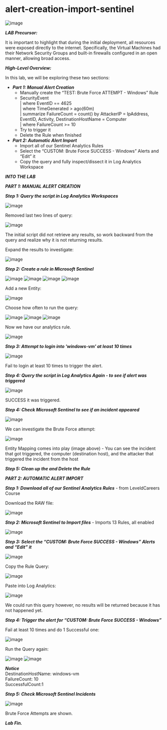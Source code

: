 # alert-creation-import-sentinel

![image](https://github.com/hoanghuydang/alert-creation-import-sentinel/assets/127445164/faa25c8d-6c06-43e5-ad6d-c423bbf70acf)

***LAB Precursor:***

It is important to highlight that during the initial deployment, all resources were exposed directly to the internet. 
Specifically, the Virtual Machines had their Network Security Groups and built-in firewalls configured in an open manner, allowing broad access. 


***High-Level Overview:***

In this lab, we will be exploring these two sections:
+ ***Part 1: Manual Alert Creation***
  + Manually create the “TEST: Brute Force ATTEMPT - Windows” Rule
  + SecurityEvent  
    | where EventID == 4625  
    | where TimeGenerated > ago(60m)  
    | summarize FailureCount = count() by AttackerIP = IpAddress, EventID, Activity, DestinationHostName = Computer  
    | where FailureCount >= 10
  + Try to trigger it  
  + Delete the Rule when finished  
+ ***Part 2: Automatic Alert Import***
  + Import all of our Sentinel Analytics Rules 
  + Select the “CUSTOM: Brute Force SUCCESS - Windows” Alerts and “Edit” it
  + Copy the query and fully inspect/dissect it in Log Analytics Workspace
 


***INTO THE LAB***

***PART 1: MANUAL ALERT CREATION***

***Step 1: Query the script in Log Analytics Workspaces***

![image](https://github.com/hoanghuydang/alert-creation-import-sentinel/assets/127445164/c3a349f7-5d58-4e37-a8ec-13a548fc903e)

Removed last two lines of query:

![image](https://github.com/hoanghuydang/alert-creation-import-sentinel/assets/127445164/625ad4a4-ad22-4098-b92f-a37e70ef5031)

The initial script did not retrieve any results, so work backward from the query and realize why it is not returning results.

Expand the results to investigate:

![image](https://github.com/hoanghuydang/alert-creation-import-sentinel/assets/127445164/ea9f6872-2960-4990-8175-2853d515c989)

***Step 2: Create a rule in Microsoft Sentinel***

![image](https://github.com/hoanghuydang/alert-creation-import-sentinel/assets/127445164/5ec1e7c7-6e9e-4554-af35-216a16b7eacb)
![image](https://github.com/hoanghuydang/alert-creation-import-sentinel/assets/127445164/26eb7c9e-fb5c-4b99-84d2-dffeede83dba)
![image](https://github.com/hoanghuydang/alert-creation-import-sentinel/assets/127445164/1f999077-39a1-4dda-89ae-5c1ee8e18e8d)
![image](https://github.com/hoanghuydang/alert-creation-import-sentinel/assets/127445164/3252759d-3ecd-4c53-8b11-4327f558a02b)

Add a new Entity:

![image](https://github.com/hoanghuydang/alert-creation-import-sentinel/assets/127445164/edef2dc9-fd6c-4b60-a1d6-95a9cc189446)

Choose how often to run the query:

![image](https://github.com/hoanghuydang/alert-creation-import-sentinel/assets/127445164/f20aaa98-c402-4708-a804-8923f85e1014)
![image](https://github.com/hoanghuydang/alert-creation-import-sentinel/assets/127445164/ec422641-42dc-4163-a2ca-ca978392f6a5)
![image](https://github.com/hoanghuydang/alert-creation-import-sentinel/assets/127445164/271d89c4-ac27-4893-a533-f19ebc8660e7)

Now we have our analytics rule.

![image](https://github.com/hoanghuydang/alert-creation-import-sentinel/assets/127445164/f3bcb34f-52c4-4227-8e30-46ed5c21c587)


***Step 3: Attempt to login into 'windows-vm' at least 10 times***

![image](https://github.com/hoanghuydang/alert-creation-import-sentinel/assets/127445164/e9b4ab4d-3442-45d9-bd9f-2046d757c0b1)

Fail to login at least 10 times to trigger the alert.

***Step 4: Query the script in Log Analytics Again - to see if alert was triggered***

![image](https://github.com/hoanghuydang/alert-creation-import-sentinel/assets/127445164/2d6f5844-9136-4ecf-8f2c-880cec5a3b31)

SUCCESS it was triggered.

***Step 4: Check Microsoft Sentinel to see if an incident appeared***

![image](https://github.com/hoanghuydang/alert-creation-import-sentinel/assets/127445164/a8e24019-a4fd-439a-95bf-5811f6229916)

We can investigate the Brute Force attempt:

![image](https://github.com/hoanghuydang/alert-creation-import-sentinel/assets/127445164/6ea3777e-7f15-4005-af12-5f1d342de16b)

Entity Mapping comes into play (image above) - You can see the incident that got triggered, the computer (destination host), and the attacker that triggered the incident from the host

***Step 5: Clean up the and Delete the Rule***

***PART 2: AUTOMATIC ALERT IMPORT***

***Step 1: Download all of our Sentinel Analytics Rules*** - from LeveldCareers Course

Download the RAW file:

![image](https://github.com/hoanghuydang/alert-creation-import-sentinel/assets/127445164/ffc837ac-ba90-4413-afc3-5e13d59243f4)

***Step 2: Microsoft Sentinel to Import files*** - Imports 13 Rules, all enabled

![image](https://github.com/hoanghuydang/alert-creation-import-sentinel/assets/127445164/e63da0bb-1a7b-4742-ae55-11507664068b)

***Step 3: Select the “CUSTOM: Brute Force SUCCESS - Windows” Alerts and “Edit” it***

![image](https://github.com/hoanghuydang/alert-creation-import-sentinel/assets/127445164/381d5b5f-b108-4de1-b027-27b327094c7d)

Copy the Rule Query:

![image](https://github.com/hoanghuydang/alert-creation-import-sentinel/assets/127445164/90b67afa-be5e-4dbf-908e-89c6385499ea)

Paste into Log Analytics:

![image](https://github.com/hoanghuydang/alert-creation-import-sentinel/assets/127445164/39697072-bee1-4f67-8e5b-69bbcff6577e)

We could run this query however, no results will be returned because it has not happened yet.

***Step 4: Trigger the alert for “CUSTOM: Brute Force SUCCESS - Windows”*** 

Fail at least 10 times and do 1 Successful one:

![image](https://github.com/hoanghuydang/alert-creation-import-sentinel/assets/127445164/2a9c6d77-69be-420e-913e-821f204b9043)

Run the Query again:

![image](https://github.com/hoanghuydang/alert-creation-import-sentinel/assets/127445164/419c3a1a-d8a9-4752-a21d-f8f17a07ca15)
![image](https://github.com/hoanghuydang/alert-creation-import-sentinel/assets/127445164/c2ea6661-718f-4520-b20e-22b57f2f73b6)

***Notice***  
DestinationHostName: windows-vm  
FailureCount: 10  
SuccessfulCount:1  

***Step 5: Check Microsoft Sentinel Incidents***

![image](https://github.com/hoanghuydang/alert-creation-import-sentinel/assets/127445164/ce5f6ed4-bfc4-4cb7-a961-edc196c0f111)

Brute Force Attempts are shown.

***Lab Fin.***


















